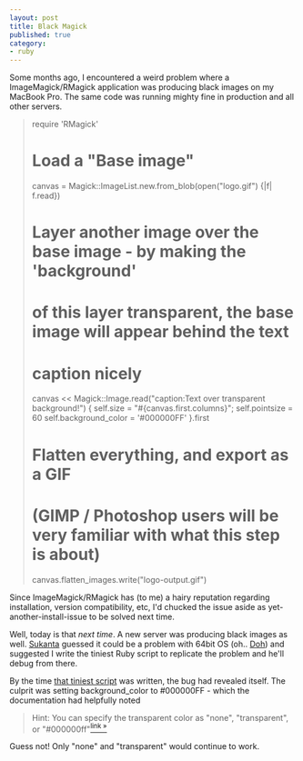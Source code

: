 ```yaml
---
layout: post
title: Black Magick
published: true
category:
- ruby
---
```

Some months ago, I encountered a weird problem where a ImageMagick/RMagick application was producing black images on my MacBook Pro. The same code was running mighty fine in production and all other servers.

> require 'RMagick'
>     
> # Load a "Base image"
> canvas = Magick::ImageList.new.from\_blob(open("logo.gif") {|f| f.read})
>     
> # Layer another image over the base image - by making the 'background' 
> # of this layer transparent, the base image will appear behind the text
> # caption nicely
> canvas \<\< Magick::Image.read("caption:Text over transparent background!") { 
>  self.size = "#{canvas.first.columns}";
>  self.pointsize = 60
>  self.background\_color = '#000000FF'
> }.first
>     
> # Flatten everything, and export as a GIF 
> # (GIMP / Photoshop users will be very familiar with what this step is about)
> canvas.flatten\_images.write("logo-output.gif")

Since ImageMagick/RMagick has (to me) a hairy reputation regarding installation, version compatibility, etc, I'd chucked the issue aside as yet-another-install-issue to be solved next time.

Well, today is that _next time_. A new server was producing black images as well. [Sukanta](http://sukantahazra.blogspot.com/) guessed it could be a problem with 64bit OS (oh.. [Doh](http://www.apple.com/macosx/features/64bit/)) and suggested I write the tiniest Ruby script to replicate the problem and he'll debug from there.

By the time [that tiniest script](http://pastie.caboo.se/96085) was written, the bug had revealed itself. The culprit was setting background\_color to #000000FF - which the documentation had helpfully noted

> Hint: You can specify the transparent color as "none", "transparent", or "#000000ff"[<sup>link »</sup>](http://r1.sharedcopy.com/72aftu5#shcp1)

Guess not! Only "none" and "transparent" would continue to work.

  
